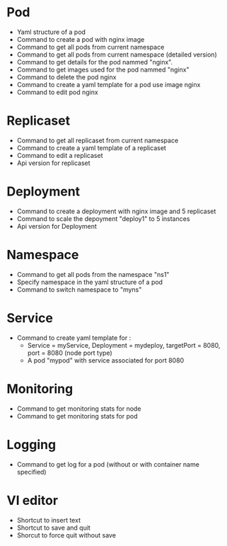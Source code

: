 # Pod

 - Yaml structure of a pod
 - Command to create a pod with nginx image
 - Command to get all pods from current namespace
 - Command to get all pods from current namespace (detailed version)
 - Command to get details for the pod nammed "nginx".
 - Command to get images used for the pod nammed "nginx"
 - Command to delete the pod nginx
 - Command to create a yaml template for a pod use image nginx
 - Command to edit pod nginx

# Replicaset

 - Command to get all replicaset from current namespace
 - Command to create a yaml template of a replicaset
 - Command to edit a replicaset
 - Api version for replicaset

# Deployment

 - Command to create a deployment with nginx image and 5 replicaset
 - Command to scale the depoyment "deploy1" to 5 instances
 - Api version for Deployment

# Namespace

 - Command to get all pods from the namespace "ns1"
 - Specify namespace in the yaml structure of a pod
 - Command to switch namespace to "myns"

# Service

 - Command to create yaml template for : 
   -  Service = myService, Deployment = mydeploy, targetPort = 8080, port = 8080 (node port type)
   -  A pod "mypod" with service associated for port 8080

# Monitoring

 - Command to get monitoring stats for node
 - Command to get monitoring stats for pod

# Logging

 - Command to get log for a pod (without or with container name specified)

# VI editor

 - Shortcut to insert text
 - Shortcut to save and quit
 - Shorcut to force quit without save
